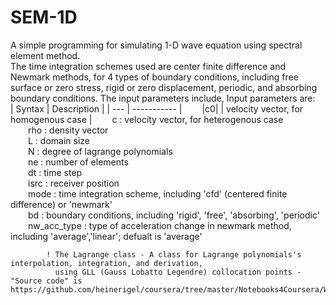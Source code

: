 # SEM-1D
A simple programming for simulating 1-D wave equation using spectral element method.<br> The time integration schemes used are center finite difference and Newmark methods, for 4 types of boundary conditions, including free surface or zero stress, rigid or zero displacement, periodic, and absorbing boundary conditions.
The input parameters include, 
Input parameters are:<br>
            | Syntax | Description |
            | --- | ----------- |
            &emsp;&emsp;|c0|          |  velocity vector, for homogenous case |
            &emsp;&emsp;c           :   velocity vector, for heterogenous case<br>
            &emsp;&emsp;rho         :   density vector<br>
            &emsp;&emsp;L           :   domain size<br>
            &emsp;&emsp;N           :   degree of lagrange polynomials<br>
            &emsp;&emsp;ne          :   number of elements<br>
            &emsp;&emsp;dt          :   time step<br>
            &emsp;&emsp;isrc        :   receiver position<br>
            &emsp;&emsp;mode        :   time integration scheme, including 'cfd' (centered finite difference) or 'newmark'<br>
            &emsp;&emsp;bd          :   boundary conditions, including 'rigid', 'free', 'absorbing', 'periodic'<br>
            &emsp;&emsp;nw_acc_type :   type of acceleration change in newmark method, including 'average','linear'; defualt is 'average'<br>
            
            ! The Lagrange class - A class for Lagrange polynomials's interpolation, integration, and derivation, 
              using GLL (Gauss Lobatto Legendre) collocation points - "Source code" is https://github.com/heinerigel/coursera/tree/master/Notebooks4Coursera/W9<br>
              
